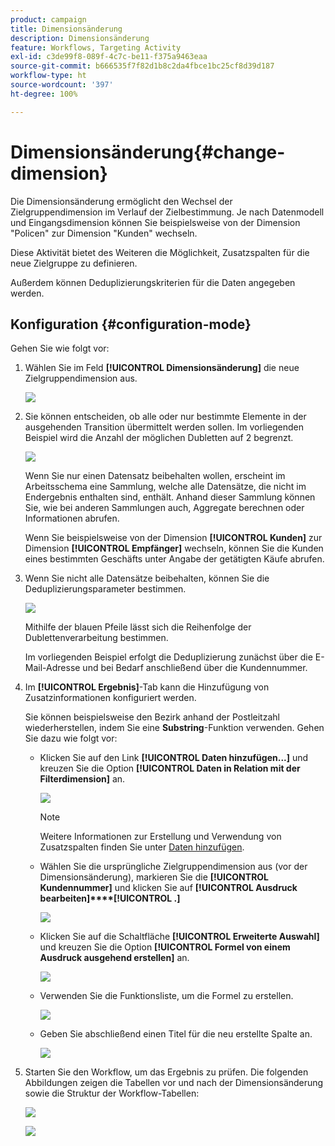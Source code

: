 ```yaml
---
product: campaign
title: Dimensionsänderung
description: Dimensionsänderung
feature: Workflows, Targeting Activity
exl-id: c3de99f8-089f-4c7c-be11-f375a9463eaa
source-git-commit: b666535f7f82d1b8c2da4fbce1bc25cf8d39d187
workflow-type: ht
source-wordcount: '397'
ht-degree: 100%

---
```


# Dimensionsänderung{#change-dimension}



Die Dimensionsänderung ermöglicht den Wechsel der Zielgruppendimension im Verlauf der Zielbestimmung. Je nach Datenmodell und Eingangsdimension können Sie beispielsweise von der Dimension &quot;Policen&quot; zur Dimension &quot;Kunden&quot; wechseln.

Diese Aktivität bietet des Weiteren die Möglichkeit, Zusatzspalten für die neue Zielgruppe zu definieren.

Außerdem können Deduplizierungskriterien für die Daten angegeben werden.

## Konfiguration {#configuration-mode}

Gehen Sie wie folgt vor:

1. Wählen Sie im Feld **[!UICONTROL Dimensionsänderung]** die neue Zielgruppendimension aus.

   ![](assets/s_user_change_dimension_param1.png)

1. Sie können entscheiden, ob alle oder nur bestimmte Elemente in der ausgehenden Transition übermittelt werden sollen. Im vorliegenden Beispiel wird die Anzahl der möglichen Dubletten auf 2 begrenzt.

   ![](assets/s_user_change_dimension_limit.png)

   Wenn Sie nur einen Datensatz beibehalten wollen, erscheint im Arbeitsschema eine Sammlung, welche alle Datensätze, die nicht im Endergebnis enthalten sind, enthält. Anhand dieser Sammlung können Sie, wie bei anderen Sammlungen auch, Aggregate berechnen oder Informationen abrufen.

   Wenn Sie beispielsweise von der Dimension **[!UICONTROL Kunden]** zur Dimension **[!UICONTROL Empfänger]** wechseln, können Sie die Kunden eines bestimmten Geschäfts unter Angabe der getätigten Käufe abrufen.

1. Wenn Sie nicht alle Datensätze beibehalten, können Sie die Deduplizierungsparameter bestimmen.

   ![](assets/s_user_change_dimension_param2.png)

   Mithilfe der blauen Pfeile lässt sich die Reihenfolge der Dublettenverarbeitung bestimmen.

   Im vorliegenden Beispiel erfolgt die Deduplizierung zunächst über die E-Mail-Adresse und bei Bedarf anschließend über die Kundennummer.

1. Im **[!UICONTROL Ergebnis]**-Tab kann die Hinzufügung von Zusatzinformationen konfiguriert werden.

   Sie können beispielsweise den Bezirk anhand der Postleitzahl wiederherstellen, indem Sie eine **Substring**-Funktion verwenden. Gehen Sie dazu wie folgt vor:

   * Klicken Sie auf den Link **[!UICONTROL Daten hinzufügen...]** und kreuzen Sie die Option **[!UICONTROL Daten in Relation mit der Filterdimension]** an.

     ![](assets/wf_change-dimension_sample_01.png)

     >[!NOTE]
     >
     >Weitere Informationen zur Erstellung und Verwendung von Zusatzspalten finden Sie unter [Daten hinzufügen](query.md#adding-data).

   * Wählen Sie die ursprüngliche Zielgruppendimension aus (vor der Dimensionsänderung), markieren Sie die **[!UICONTROL Kundennummer]** und klicken Sie auf **[!UICONTROL Ausdruck bearbeiten]****[!UICONTROL .]**

     ![](assets/wf_change-dimension_sample_02.png)

   * Klicken Sie auf die Schaltfläche **[!UICONTROL Erweiterte Auswahl]** und kreuzen Sie die Option **[!UICONTROL Formel von einem Ausdruck ausgehend erstellen]** an.

     ![](assets/wf_change-dimension_sample_03.png)

   * Verwenden Sie die Funktionsliste, um die Formel zu erstellen.

     ![](assets/wf_change-dimension_sample_04.png)

   * Geben Sie abschließend einen Titel für die neu erstellte Spalte an.

     ![](assets/wf_change-dimension_sample_05.png)

1. Starten Sie den Workflow, um das Ergebnis zu prüfen. Die folgenden Abbildungen zeigen die Tabellen vor und nach der Dimensionsänderung sowie die Struktur der Workflow-Tabellen:

   ![](assets/wf_change-dimension_sample_06.png)

   ![](assets/wf_change-dimension_sample_07.png)
